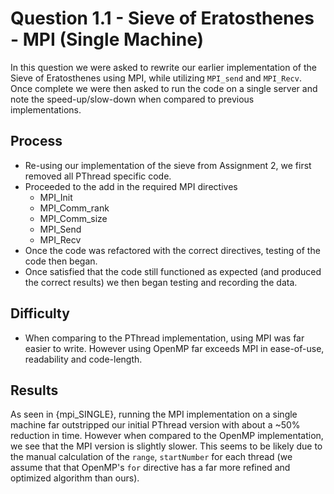 # Question 1.1 - Sieve of Eratosthenes - MPI (Single Machine)

In this question we were asked to rewrite our earlier implementation of the Sieve of Eratosthenes using MPI, while utilizing `MPI_send`
and `MPI_Recv`. Once complete we were then asked to run the code on a single server and note the speed-up/slow-down when compared to previous implementations.

## Process

- Re-using our implementation of the sieve from Assignment 2, we first removed all PThread specific code.
- Proceeded to the add in the required MPI directives
  - MPI_Init
  - MPI_Comm_rank
  - MPI_Comm_size
  - MPI_Send
  - MPI_Recv
- Once the code was refactored with the correct directives, testing of the code then began.
- Once satisfied that the code still functioned as expected (and produced the correct results) we then began testing and recording the data.

## Difficulty

- When comparing to the PThread implementation, using MPI was far easier to write. However using OpenMP far exceeds MPI in ease-of-use, readability and code-length.

## Results

As seen in {mpi_SINGLE}, running the MPI implementation on a single machine far outstripped our initial PThread version with about a ~50% reduction in time.
However when compared to the OpenMP implementation, we see that the MPI version is slightly slower. This seems to be likely due to the manual calculation of the `range`, `startNumber` for each thread (we assume that that OpenMP's `for` directive has a far more refined and optimized algorithm than ours).
